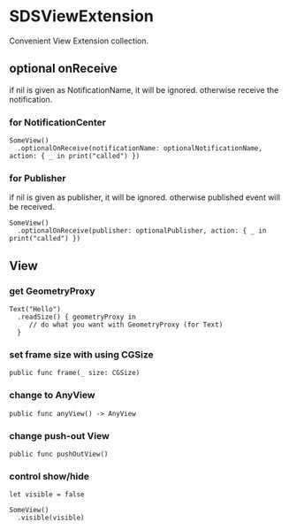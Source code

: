 # SDSViewExtension

Convenient View Extension collection.

## optional onReceive
if nil is given as NotificationName, it will be ignored. otherwise receive the notification.
### for NotificationCenter
```
SomeView()
  .optionalOnReceive(notificationName: optionalNotificationName, action: { _ in print("called") })

```
### for Publisher
if nil is given as publisher, it will be ignored. otherwise published event will be received.
```
SomeView()
  .optionalOnReceive(publisher: optionalPublisher, action: { _ in print("called") })

```

## View

### get GeometryProxy
```
Text("Hello")
  .readSize() { geometryProxy in
     // do what you want with GeometryProxy (for Text)
  }
```

### set frame size with using CGSize

```
public func frame(_ size: CGSize)
```

### change to AnyView
```
public func anyView() -> AnyView
```

### change push-out View 
```
public func pushOutView()
```

### control show/hide
```
let visible = false

SomeView()
  .visible(visible)
```



